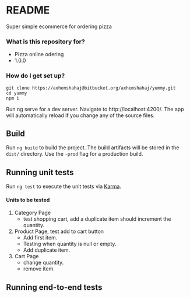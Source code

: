 # README #

Super simple ecommerce for ordering pizza 


### What is this repository for? ###

* Pizza online odering
* 1.0.0


### How do I get set up? ###

```
git clone https://axhemshahaj@bitbucket.org/axhemshahaj/yummy.git
cd yummy
npm i
```
Run ng serve for a dev server. Navigate to http://localhost:4200/. The app will automatically reload if you change any of the source files.


## Build

Run `ng build` to build the project. The build artifacts will be stored in the `dist/` directory. Use the `-prod` flag for a production build.

## Running unit tests

Run `ng test` to execute the unit tests via [Karma](https://karma-runner.github.io).
#### Units to be tested
1. Category Page
    * test shopping cart, add a duplicate item should increment the quantity.
2. Product Page, test add to cart button
    * Add first item.
    * Testing when quantity is null or empty.
    * Add duplicate item.
3. Cart Page
    * change quantity.
    * remove item.
## Running end-to-end tests

